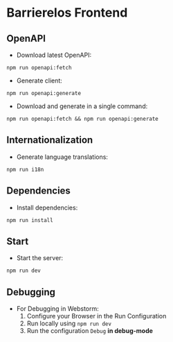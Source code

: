 # Barrierelos Frontend

## OpenAPI

* Download latest OpenAPI:

```shell
npm run openapi:fetch
```

* Generate client:

```shell
npm run openapi:generate
```

* Download and generate in a single command:

```shell
npm run openapi:fetch && npm run openapi:generate
```

## Internationalization

* Generate language translations:

```shell
npm run i18n
```

## Dependencies

* Install dependencies:

```shell
npm run install
```

## Start

* Start the server:

```shell
npm run dev
```

## Debugging

* For Debugging in Webstorm:
  1. Configure your Browser in the Run Configuration
  2. Run locally using `npm run dev`
  3. Run the configuration `Debug` **in debug-mode**
